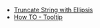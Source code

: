 * [Truncate String with Ellipsis](https://css-tricks.com/snippets/css/truncate-string-with-ellipsis/)
* [How TO - Tooltip](http://www.w3schools.com/howto/howto_css_tooltip.asp)

